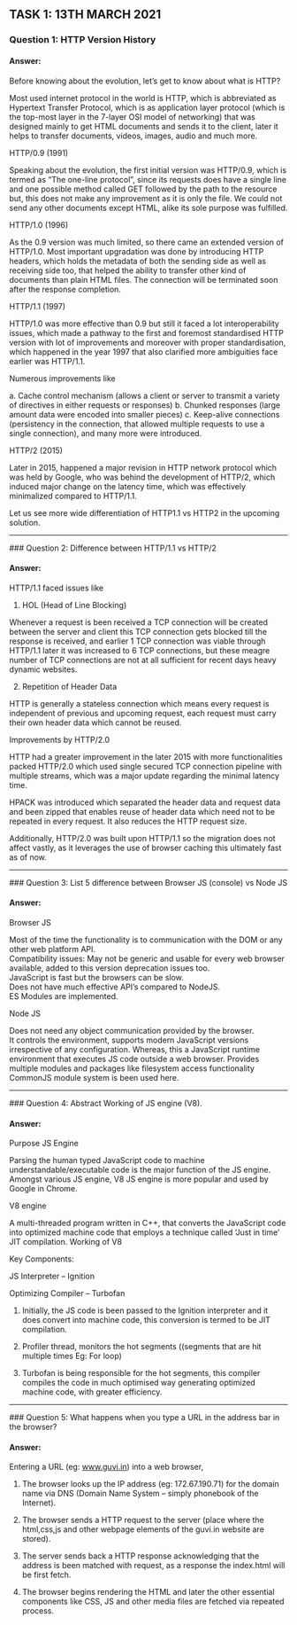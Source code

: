 ## TASK 1: 13TH MARCH 2021

### Question 1: HTTP Version History

#### Answer:

Before knowing about the evolution, let’s get to know about what is HTTP?

Most used internet protocol in the world is HTTP, which is abbreviated as Hypertext Transfer Protocol, which is as application layer protocol (which is the top-most layer in the 7-layer OSI model of networking) that was designed mainly to get HTML documents and sends it to the client, later it helps to transfer documents, videos, images, audio and much more.

HTTP/0.9 (1991)

Speaking about the evolution, the first initial version was HTTP/0.9, which is termed as “The one-line protocol”, since its requests does have a single line and one possible method called GET followed by the path to the resource but, this does not make any improvement as it is only the file. We could not send any other documents except HTML, alike its sole purpose was fulfilled.

HTTP/1.0 (1996)

As the 0.9 version was much limited, so there came an extended version of HTTP/1.0. Most important upgradation was done by introducing HTTP headers, which holds the metadata of both the sending side as well as receiving side too, that helped the ability to transfer other kind of documents than plain HTML files. The connection will be terminated soon after the response completion.

HTTP/1.1 (1997)

HTTP/1.0 was more effective than 0.9 but still it faced a lot interoperability issues, which made a pathway to the first and foremost standardised HTTP version with lot of improvements and moreover with proper standardisation, which happened in the year 1997 that also clarified more ambiguities face earlier was HTTP/1.1.

Numerous improvements like

a.	Cache control mechanism (allows a client or server to transmit a variety of directives in either requests or responses)
b.	Chunked responses (large amount data were encoded into smaller pieces)
c.	Keep-alive connections (persistency in the connection, that allowed multiple requests to use a single connection), and many more were introduced.

HTTP/2 (2015)

Later in 2015, happened a major revision in HTTP network protocol which was held by Google, who was behind the development of HTTP/2, which induced major change on the latency time, which was effectively minimalized compared to HTTP/1.1.

Let us see more wide differentiation of HTTP1.1 vs HTTP2 in the upcoming solution.
<hr> 
### Question 2: Difference between HTTP/1.1 vs HTTP/2

#### Answer:

HTTP/1.1 faced issues like

1.	HOL (Head of Line Blocking)

Whenever a request is been received a TCP connection will be created between the server and client this TCP connection gets blocked till the response is received, and earlier 1 TCP connection was viable through HTTP/1.1 later it was increased to 6 TCP connections, but these meagre number of TCP connections are not at all sufficient for recent days heavy dynamic websites.

2.	Repetition of Header Data

HTTP is generally a stateless connection which means every request is independent of previous and upcoming request, each request must carry their own header data which cannot be reused.

Improvements by HTTP/2.0

HTTP had a greater improvement in the later 2015 with more functionalities packed HTTP/2.0 which used single secured TCP connection pipeline with multiple streams, which was a major update regarding the minimal latency time.

HPACK was introduced which separated the header data and request data and been zipped that enables reuse of header data which need not to be repeated in every request.
It also reduces the HTTP request size.

Additionally, HTTP/2.0 was built upon HTTP/1.1 so the migration does not affect vastly, as it leverages the use of browser caching this ultimately fast as of now.
<hr> 
### Question 3: List 5 difference between Browser JS (console) vs Node JS

#### Answer:

Browser JS				
	
Most of the time the functionality is to communication with the DOM or any other web platform API.	
Compatibility issues: May not be generic and usable for every web browser available, added to this version deprecation issues too.	
JavaScript is fast but the browsers can be slow.	
Does not have much effective API’s compared to NodeJS.	
ES Modules are implemented.	

Node JS

Does not need any object communication provided by the browser.		
It controls the environment, supports modern JavaScript versions irrespective of any configuration.
Whereas, this a JavaScript runtime environment that executes JS code outside a web browser.
Provides multiple modules and packages like filesystem access functionality
CommonJS module system is been used here.
<hr> 
### Question 4: Abstract Working of JS engine (V8).

#### Answer:

Purpose JS Engine

Parsing the human typed JavaScript code to machine understandable/executable code is the major function of the JS engine. Amongst various JS engine, V8 JS engine is more popular and used by Google in Chrome.

V8 engine

A multi-threaded program written in C++, that converts the JavaScript code into optimized machine code that employs a technique called ‘Just in time’ JIT compilation. Working of V8

Key Components:

JS Interpreter – Ignition

Optimizing Compiler – Turbofan

1.	Initially, the JS code is been passed to the Ignition interpreter and it does convert into machine code, this conversion is termed to be JIT compilation.

2.	Profiler thread, monitors the hot segments ((segments that are hit multiple times Eg: For loop)

3.	Turbofan is being responsible for the hot segments, this compiler compiles the code in much optimised way generating optimized machine code, with greater efficiency.
<hr>
### Question 5: What happens when you type a URL in the address bar in the browser?

#### Answer:

Entering a URL (eg: www.guvi.in) into a web browser,

1.	The browser looks up the IP address (eg: 172.67.190.71) for the domain name via DNS (Domain Name System – simply phonebook of the Internet).

2.	The browser sends a HTTP request to the server (place where the html,css,js and other webpage elements of the guvi.in website are stored).

3.	The server sends back a HTTP response acknowledging that the address is been matched with request, as a response the index.html will be first fetch.

4.	The browser begins rendering the HTML and later the other essential components like CSS, JS and other media files are fetched via repeated process.
